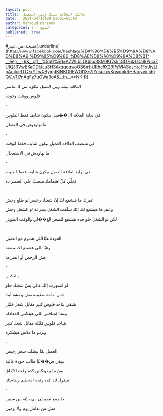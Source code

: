 ```yaml
---
layout: post
title:  ثلاثيّة العلاقة بينك وبين العميل
date:   2024-04-10T00:00:01+03:00
author: Mahmoud Marzouk
categories: 7 - البيع
published:  true
---
```

\#نصيحة_من_خبير{.underline}(https://www.facebook.com/hashtag/%D9%86%D8%B5%D9%8A%D8%AD%D8%A9_%D9%85%D9%86_%D8%AE%D8%A8%D9%8A%D8%B1?__eep__=6&__cft__%5b0%5d=AZWLbLOQmu38M0Kf7sknGD7oQLCal8VuciZUIQ83VwEKaCDIJqu3H3AxqgoqwoOS6mhURhc9X29PsWI4SoaHrJ1FxUiyLIpAudcjRTC7xYTwQByjgdKINKGRBWOl1Xy7IYcspaxvKqsnmkRHHacyvjq56jQV_vTj7nAqPz7uOWa3oA&__tn__=*NK-R)

العلاقة بينك وبين العميل مكوّنة من 3 عناصر

فلوس ووقت وجودة

\-

في بداية العلاقة ال��ميل بيكون شايف فقط الفلوس

ما تهاودوش في الفصال

\-

في منتصف العلاقة العميل بيكون شايف فقط الوقت

ما تهاودش في الاستعجال

\-

في نهاية العلاقة العميل بيكون شايف فقط الجودة

فخلّي كلّ اهتمامك منصبّ علي العنصر ده

\-

عمرك ما هيشفع لك إنّ شغلك رخيص لو طلع وحش

وعمر ما هيشفع لك إنّك سلّمت الشغل بسرعة لو الشغل وحش

لكن لو الشغل حلو فده هيشفع للسعر الغ��لي والوقت الطويل

\-

الجودة هيّا اللي هتدوم مع العميل

وهيّا اللي هتصنع لك سمعة

مش الرخص أو السرعة

\-

بالعكس

لو اتشهرت إنّك غالي بسّ شغلك حلو

فدي حاجة عظيمة مش وحشة أبدا

هتبقي بتاخد فلوس كتير مقابل شغل قليّل

بينما المنافس اللي هيعكس المعادلة

هياخد فلوس قليّلة مقابل شغل كتير

وبردو ما حدّش هيشكره

\-

العميل لمّا بيطلب سعر رخيص

بيبقي ض��نيّا طالب جودة عالية

بسّ ما بيقولكش كده وقت الاتّفاق

هيقول لك كده وقت التسليم ويفاجئك

\-

فاسمع نصيحتي دي جايّه من سنين

مش من تعامل يوم ولا يومين

